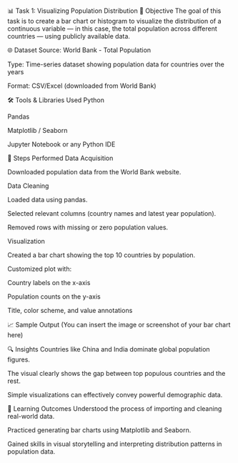 
📊 Task 1: Visualizing Population Distribution
📝 Objective
The goal of this task is to create a bar chart or histogram to visualize the distribution of a continuous variable — in this case, the total population across different countries — using publicly available data.

🌐 Dataset
Source: World Bank - Total Population

Type: Time-series dataset showing population data for countries over the years

Format: CSV/Excel (downloaded from World Bank)

🛠️ Tools & Libraries Used
Python

Pandas

Matplotlib / Seaborn

Jupyter Notebook or any Python IDE

🔧 Steps Performed
Data Acquisition

Downloaded population data from the World Bank website.

Data Cleaning

Loaded data using pandas.

Selected relevant columns (country names and latest year population).

Removed rows with missing or zero population values.

Visualization

Created a bar chart showing the top 10 countries by population.

Customized plot with:

Country labels on the x-axis

Population counts on the y-axis

Title, color scheme, and value annotations

📈 Sample Output
(You can insert the image or screenshot of your bar chart here)

🔍 Insights
Countries like China and India dominate global population figures.

The visual clearly shows the gap between top populous countries and the rest.

Simple visualizations can effectively convey powerful demographic data.

🎯 Learning Outcomes
Understood the process of importing and cleaning real-world data.

Practiced generating bar charts using Matplotlib and Seaborn.

Gained skills in visual storytelling and interpreting distribution patterns in population data.
